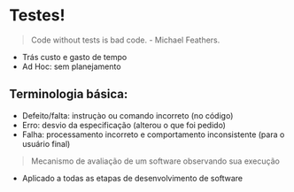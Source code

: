 # Testes!
> Code without tests is bad code. - Michael Feathers.
- Trás custo e gasto de tempo
- Ad Hoc: sem planejamento

## Terminologia básica:

- Defeito/falta: instruçào ou comando incorreto (no código)
- Erro: desvio da especificação (alterou o que foi pedido)
- Falha: processamento incorreto e comportamento inconsistente (para o usuário final)

> Mecanismo de avaliação de um software observando sua execução
- Aplicado a todas as etapas de desenvolvimento de software
